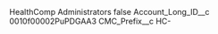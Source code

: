 <?xml version="1.0" encoding="UTF-8"?>
<CustomMetadata xmlns="http://soap.sforce.com/2006/04/metadata" xmlns:xsi="http://www.w3.org/2001/XMLSchema-instance" xmlns:xsd="http://www.w3.org/2001/XMLSchema">
    <label>HealthComp Administrators</label>
    <protected>false</protected>
    <values>
        <field>Account_Long_ID__c</field>
        <value xsi:type="xsd:string">0010f00002PuPDGAA3</value>
    </values>
    <values>
        <field>CMC_Prefix__c</field>
        <value xsi:type="xsd:string">HC-</value>
    </values>
</CustomMetadata>
